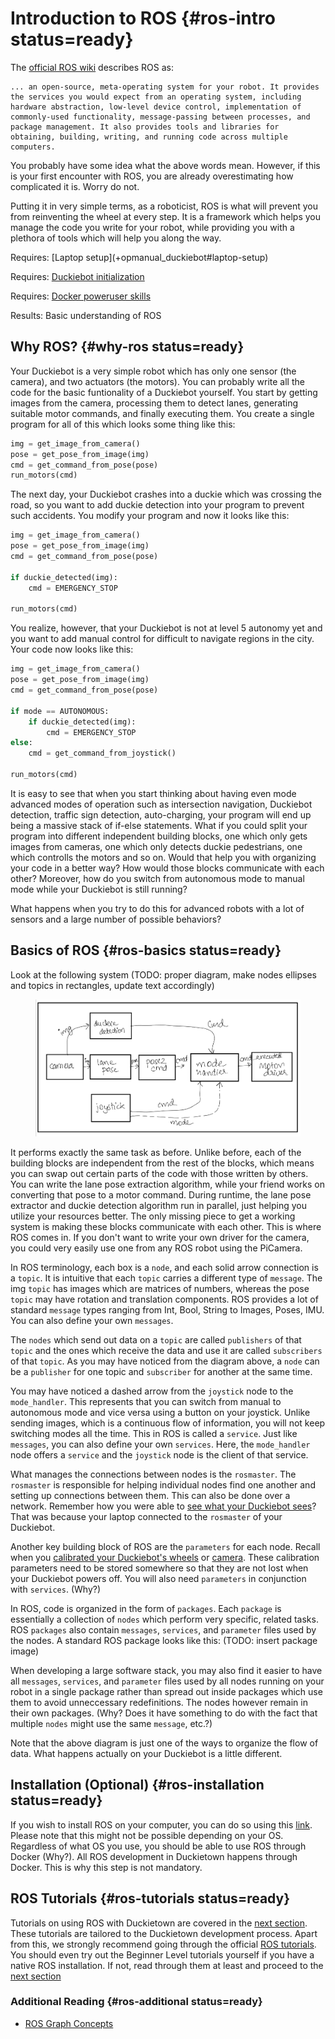 # Introduction to ROS {#ros-intro status=ready}

The [official ROS wiki](http://wiki.ros.org/ROS/Introduction) describes ROS as:
```
... an open-source, meta-operating system for your robot. It provides the services you would expect from an operating system, including hardware abstraction, low-level device control, implementation of commonly-used functionality, message-passing between processes, and package management. It also provides tools and libraries for obtaining, building, writing, and running code across multiple computers.
```

You probably have some idea what the above words mean. However, if this is your first encounter with ROS, you are already overestimating how complicated it is. Worry do not.

Putting it in very simple terms, as a roboticist, ROS is what will prevent you from reinventing the wheel at every step. It is a framework which helps you manage the code you write for your robot, while providing you with a plethora of tools which will help you along the way. 

<div class='requirements' markdown='1'>
  Requires: [Laptop setup](+opmanual_duckiebot#laptop-setup)

  Requires: [Duckiebot initialization](+opmanual_duckiebot#setup-duckiebot)

  Requires: [Docker poweruser skills](#docker-poweruser)

  Results: Basic understanding of ROS
</div>

<minitoc/>

## Why ROS? {#why-ros status=ready}

Your Duckiebot is a very simple robot which has only one sensor (the camera), and two actuators (the motors). You can probably write all the code for the basic funtionality of a Duckiebot yourself. You start by getting images from the camera, processing them to detect lanes, generating suitable motor commands, and finally executing them. You create a single program for all of this which looks some thing like this:

```python
img = get_image_from_camera()
pose = get_pose_from_image(img)
cmd = get_command_from_pose(pose)
run_motors(cmd)
```

The next day, your Duckiebot crashes into a duckie which was crossing the road, so you want to add duckie detection into your program to prevent such accidents. You modify your program and now it looks like this: 

```python
img = get_image_from_camera()
pose = get_pose_from_image(img)
cmd = get_command_from_pose(pose)

if duckie_detected(img):
    cmd = EMERGENCY_STOP

run_motors(cmd)
```


You realize, however, that your Duckiebot is not at level 5 autonomy yet and you want to add manual control for difficult to navigate regions in the city. Your code now looks like this:

```python
img = get_image_from_camera()
pose = get_pose_from_image(img)
cmd = get_command_from_pose(pose)

if mode == AUTONOMOUS:
    if duckie_detected(img):
        cmd = EMERGENCY_STOP
else:
    cmd = get_command_from_joystick()

run_motors(cmd)
```

It is easy to see that when you start thinking about having even mode advanced modes of operation such as intersection navigation, Duckiebot detection, traffic sign detection, auto-charging, your program will end up being a massive stack of if-else statements. What if you could split your program into different independent building blocks, one which only gets images from cameras, one which only detects duckie pedestrians, one which controlls the motors and so on. Would that help you with organizing your code in a better way? How would those blocks communicate with each other? Moreover, how do you switch from autonomous mode to manual mode while your Duckiebot is still running?

What happens when you try to do this for advanced robots with a lot of sensors and a large number of possible behaviors?

## Basics of ROS {#ros-basics status=ready}
Look at the following system (TODO: proper diagram, make nodes ellipses and topics in rectangles, update text accordingly)
<figure>
  <img style="width:40em" src="images/ros_buildup.jpg"/>
</figure>


It performs exactly the same task as before. Unlike before, each of the building blocks are independent from the rest of the blocks, which means you can swap out certain parts of the code with those written by others. You can write the lane pose extraction algorithm, while your friend works on converting that pose to a motor command. During runtime, the lane pose extractor and duckie detection algorithm run in parallel, just helping you utilize your resources better. The only missing piece to get a working system is making these blocks communicate with each other. This is where ROS comes in. If you don't want to write your own driver for the camera, you could very easily use one from any ROS robot using the PiCamera.

In ROS terminology, each box is a `node`, and each solid arrow connection is a `topic`. It is intuitive that each `topic` carries a different type of `message`. The img `topic` has images which are matrices of numbers, whereas the pose `topic` may have rotation and translation components. ROS provides a lot of standard `message` types ranging from Int, Bool, String to Images, Poses, IMU. You can also define your own `messages`. 

The `nodes` which send out data on a `topic` are called `publishers` of that `topic` and the ones which receive the data and use it are called `subscribers` of that `topic`. As you may have noticed from the diagram above, a `node` can be a `publisher` for one topic and `subscriber` for another at the same time. 

You may have noticed a dashed arrow from the `joystick` node to the `mode_handler`. This represents that you can switch from manual to autonomous mode and vice versa using a button on your joystick. Unlike sending images, which is a continuous flow of information, you will not keep switching modes all the time. This in ROS is called a `service`. Just like `messages`, you can also define your own `services`. Here, the `mode_handler` node offers a `service` and the `joystick` node is the client of that service. 

What manages the connections between nodes is the `rosmaster`. The `rosmaster` is responsible for helping individual nodes find one another and setting up connections between them. This can also be done over a network. Remember how you were able to [see what your Duckiebot sees](+opmanual_duckiebot#read-camera-data)? That was because your laptop connected to the `rosmaster` of your Duckiebot. 

Another key building block of ROS are the `parameters` for each node. Recall when you [calibrated your Duckiebot's wheels](+opmanual_duckiebot#wheel-calibration) or [camera](+opmanual_duckiebot#camera-calib). These calibration parameters need to be stored somewhere so that they are not lost when your Duckiebot powers off. You will also need `parameters` in conjunction with `services`. (Why?) 

In ROS, code is organized in the form of `packages`. Each `package` is essentially a collection of `nodes` which perform very specific, related tasks. ROS `packages` also contain `messages`, `services`, and `parameter` files used by the nodes. A standard ROS package looks like this: (TODO: insert package image)

When developing a large software stack, you may also find it easier to have all `messages`, `services`, and `parameter` files used by all nodes running on your robot in a single package rather than spread out inside packages which use them to avoid unneccessary redefinitions. The nodes however remain in their own packages. (Why? Does it have something to do with the fact that multiple `nodes` might use the same `message`, etc.?) 

Note that the above diagram is just one of the ways to organize the flow of data. What happens actually on your Duckiebot is a little different. 

## Installation (Optional) {#ros-installation status=ready}
If you wish to install ROS on your computer, you can do so using this [link](http://wiki.ros.org/ROS/Installation). Please note that this might not be possible depending on your OS. Regardless of what OS you use, you should be able to use ROS through Docker (Why?). All ROS development in Duckietown happens through Docker. This is why this step is not mandatory. 

## ROS Tutorials {#ros-tutorials status=ready}

Tutorials on using ROS with Duckietown are covered in the [next section](#dt-infrastructure). These tutorials are tailored to the Duckietown development process. Apart from this, we strongly recommend going through the official [ROS tutorials](https://wiki.ros.org/ROS/Tutorials). You should even try out the Beginner Level tutorials yourself if you have a native ROS installation. If not, read through them at least and proceed to the [next section](#dt-infrastructure) 


### Additional Reading {#ros-additional status=ready}
- [ROS Graph Concepts](http://wiki.ros.org/ROS/Concepts)

